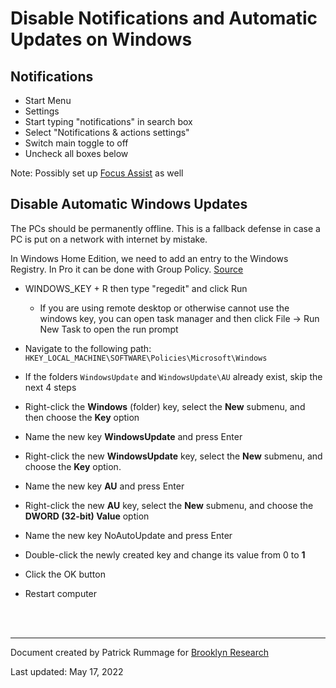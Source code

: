 # Disable Notifications and Automatic Updates on Windows

## Notifications

  * Start Menu
  * Settings
  * Start typing "notifications" in search box
  * Select "Notifications & actions settings"
  * Switch main toggle to off
  * Uncheck all boxes below

  Note: Possibly set up [Focus Assist](https://support.microsoft.com/en-us/windows/focus-assist-automatic-activation-settings-81ed1b25-809b-741d-549c-7696474d15d3) as well


## Disable Automatic Windows Updates

The PCs should be permanently offline. This is a fallback defense in case a PC is put on a network with internet by mistake.

In Windows Home Edition, we need to add an entry to the Windows Registry. In Pro it can be done with Group Policy.
[Source](https://www.windowscentral.com/how-stop-updates-installing-automatically-windows-10)


  * WINDOWS_KEY + R then type "regedit" and click Run
    * If you are using remote desktop or otherwise cannot use the windows key, you can open task manager and then click File -> Run New Task to open the run prompt

  * Navigate to the following path: `HKEY_LOCAL_MACHINE\SOFTWARE\Policies\Microsoft\Windows`

  * If the folders `WindowsUpdate` and `WindowsUpdate\AU` already exist, skip the next 4 steps

  * Right-click the **Windows** (folder) key, select the **New** submenu, and then choose the **Key** option

  * Name the new key **WindowsUpdate** and press Enter

  * Right-click the new **WindowsUpdate** key, select the **New** submenu, and choose the **Key** option.

  * Name the new key **AU** and press Enter

  * Right-click the new **AU** key, select the **New** submenu, and choose the **DWORD (32-bit) Value** option

  * Name the new key NoAutoUpdate and press Enter

  * Double-click the newly created key and change its value from 0 to **1**

  * Click the OK button

  * Restart computer

<br><br>

---

Document created by Patrick Rummage for [Brooklyn Research](https://brooklynresearch.com)

Last updated: May 17, 2022


